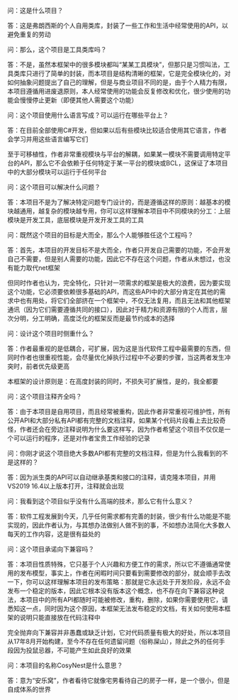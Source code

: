 问：这是什么项目？

答：这是弗朗西斯的个人自用类库，封装了一些工作和生活中经常使用的API，以避免重复的劳动

问：那么，这个项目是工具类库吗？

答：不是，虽然本框架中的很多模块都叫“某某工具模块”，但那只是习惯叫法，工具类库只进行了简单的封装，而本项目是结构清晰的框架，它是完全模块化的，对如何抽象问题提出了自己的理解，但是与商业项目不同的是，由于个人精力有限，本项目遵循用进废退原则，本人经常使用的功能会反复修改和优化，很少使用的功能会慢慢停止更新（即便其他人需要这个功能）

问：这个项目使用什么语言写成？可以运行在哪些平台上？

答：在目前全部使用C#开发，但如果以后有些模块比较适合使用其它语言，作者会学习并用这些语言编写它们

至于可移植性，作者非常重视模块与平台的解耦，如果某一模块不需要调用特定平台的API，那么它不会依赖于任何特定于某一平台的模块或BCL，这保证了本项目中的大部分模块可以运行于任何平台

问：这个项目可以解决什么问题？

答：本项目不是为了解决特定问题专门设计的，而是遵循这样的原则：越基本的模块越通用，越复杂的模块越专用，你可以这样理解本项目中不同模块的分工：上层模块是开发工具，底层模块是开发开发工具的工具

问：既然这个项目的目标是大而全，那么个人能够胜任这个工程吗？

答：首先，本项目的开发目标不是大而全，作者只开发自己需要的功能，不会开发自己不需要，但是别人需要的功能，因此它不存在这个问题，作者从未想过，也没有能力取代net框架

但同时作者也认为，完全特化，只针对一项需求的框架是极大的浪费，因为要实现这个功能，它必须要依赖很多基础的API，而这些API中的大部分肯定在其他的需求中也有用处，将它们全部挤在一个框架中，不仅无法复用，而且无法和其他框架通讯（因为它们需要遵循共同的接口），因此对于精力和资源有限的个人而言，层次分明，分工明确，高度泛化的框架反而是最节约成本的选择

问：设计这个项目时侧重什么？

答：作者最重视的是低耦合，可扩展，因为这是当代软件工程中最需要的东西，但同时作者也很重视性能，会尽量优化掉执行过程中不必要的步骤，当这两者发生冲突时，前者优先级更高

本框架的设计原则是：在高度封装的同时，不损失可扩展性，是的，我全都要

问：这个项目注释齐全吗？

答：由于本项目是自用项目，而且经常被重构，因此作者非常重视可维护性，所有公开API和大部分私有API都有完整的文档注释，如果某个代码片段看上去比较奇怪，作者还会在旁边注释说明为什么要这样写，因为作者希望这个项目不仅仅是一个可以运行的程序，还是对作者宝贵工作经验的记录

问：你刚才说这个项目绝大多数API都有完整的文档注释，但是为什么我看到的不是这样的？

答：因为派生类的API可以自动继承基类和接口的注释，请克隆本项目，并用VS2019  16.4以上版本打开，注释就会出现

问：我看到这个项目似乎没有什么高端的技术，那么它有什么意义？

答：软件工程发展到今天，几乎任何需求都有完善的封装，很少有什么功能是不能实现的，因此作者认为，与其想办法做别人做不到的事，不如想办法简化大多数人每天的工作内容，这是很有益处的

问：这个项目承诺向下兼容吗？

答：本项目性质特殊，它只基于个人兴趣和方便工作的需求，所以它不遵循通常使用的发布模型，事实上，作者在闲暇时间只要看到需要修改的部分，就会顺手去改一下，你可以这样理解本项目的发布策略：那就是它永远处于开发阶段，永远不会发布一个稳定的版本，因此它根本没有版本这个概念，也不存在向下兼容这种说法，本项目中的所有API都随时可能被修改，重构，删除，如果你需要使用它，请悉知这一点，同时因为这个原因，本框架无法发布稳定的文档，有关如何使用本框架的说明只能直接放在代码注释中

完全抛弃向下兼容并非愚蠢或缺乏计划，它对代码质量有极大的好处，所以本项目从17年8月开始构建，至今不存在任何遗留问题（俗称屎山），除此之外的任何手段因为投鼠忌器，不可能产生如此良好的效果

问：本项目的名称CosyNest是什么意思？

答：意为“安乐窝”，作者看待它就像宅男看待自己的房子一样，是一个很小，但是自成体系的世界